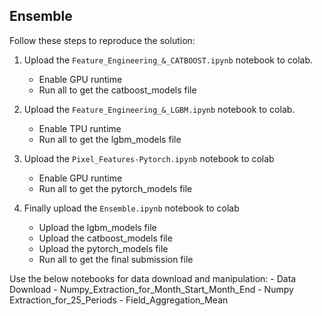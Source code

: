 ## Ensemble

Follow these steps to reproduce the solution:
1. Upload the `Feature_Engineering_&_CATBOOST.ipynb` notebook to colab.
    - Enable GPU runtime
    - Run all to get the catboost_models file

2. Upload the  `Feature_Engineering_&_LGBM.ipynb` notebook to colab.
    - Enable TPU runtime
    - Run all to get the lgbm_models file

3. Upload the `Pixel_Features-Pytorch.ipynb` notebook to colab
    - Enable GPU runtime
    - Run all to get the pytorch_models file

4. Finally upload the `Ensemble.ipynb` notebook to colab
     - Upload the lgbm_models file
     - Upload the catboost_models file
     - Upload the pytorch_models file
     - Run all to get the final submission file
     
Use the below notebooks for data download and manipulation:
    - Data Download
    - Numpy_Extraction_for_Month_Start_Month_End
    - Numpy Extraction_for_25_Periods
    - Field_Aggregation_Mean

